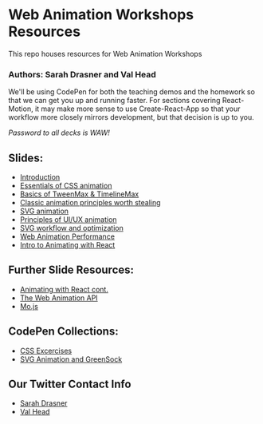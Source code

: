 # Web Animation Workshops Resources

This repo houses resources for Web Animation Workshops

### Authors: Sarah Drasner and Val Head

We'll be using CodePen for both the teaching demos and the homework so that we can get you up and running faster. For sections covering React-Motion, it may make more sense to use Create-React-App so that your workflow more closely mirrors development, but that decision is up to you.

_Password to all decks is WAW!_

## Slides:
* [Introduction](http://slides.com/vlh/sfintro?token=tnZ11s1p#/)
* [Essentials of CSS animation](http://slides.com/vlh/waw-cssanimation?token=emxTzAcD)
* [Basics of TweenMax & TimelineMax](http://slides.com/sdrasner/waw-gsap?token=rg606T3G)
* [Classic animation principles worth stealing](https://www.slideshare.net/secret/1yK01w1F4bNpNz)
* [SVG animation](http://slides.com/sdrasner/waw-svg-animation?token=D-wwuju5)
* [Principles of UI/UX animation](http://slides.com/sdrasner/waw-principles-ux?token=258_EYo8)
* [SVG workflow and optimization](http://slides.com/vlh/waw-svgworkflow?token=V4aSNC9y)
* [Web Animation Performance](http://slides.com/vlh/waw-webanimationperf?token=3xSwGsW5)
* [Intro to Animating with React](http://slides.com/vlh/intro-anim-react?token=CNlmb06B#/)

## Further Slide Resources:
* [Animating with React cont.](http://slides.com/sdrasner/waw-react?token=Pmgv8l9k)
* [The Web Animation API](http://slides.com/vlh/waw-waapi?token=wz6rRkTn)
* [Mo.js](http://slides.com/sdrasner/svg-workshop-mojs?token=wAkiI-Pe)

## CodePen Collections:
* [CSS Excercises](http://codepen.io/collection/DBLaex/)
* [SVG Animation and GreenSock](http://codepen.io/collection/XvBQJQ/)

## Our Twitter Contact Info
* [Sarah Drasner](https://twitter.com/sarah_edo)
* [Val Head](https://twitter.com/vlh)
